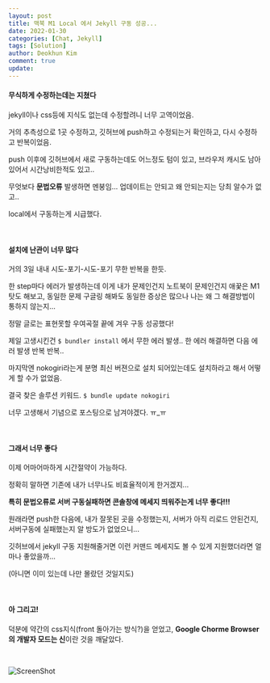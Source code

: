 ```yaml
---
layout: post
title: 맥북 M1 Local 에서 Jekyll 구동 성공...
date: 2022-01-30
categories: [Chat, Jekyll]
tags: [Solution]
author: Deokhun Kim
comment: true
update:
---
```

#### 무식하게 수정하는데는 지쳤다
jekyll이나 css등에 지식도 없는데 수정할려니 너무 고역이었음. 

거의 추측성으로 1곳 수정하고, 깃허브에 push하고 수정되는거 확인하고, 다시 수정하고 반복이었음.

push 이후에 깃허브에서 새로 구동하는데도 어느정도 텀이 있고, 브라우저 캐시도 남아있어서 시간낭비한적도 있고..

무엇보다 **문법오류** 발생하면 멘붕임... 업데이트는 안되고 왜 안되는지는 당최 알수가 없고.. 

local에서 구동하는게 시급했다.

<br/>

#### 설치에 난관이 너무 많다
거의 3일 내내 시도-포기-시도-포기 무한 반복을 한듯.

한 step마다 에러가 발생하는데 이게 내가 문제인건지 노트북이 문제인건지 애꿎은 M1탓도 해보고, 동일한 문제 구글링 해봐도 동일한 증상은 많으나 나는 왜 그 해결방법이 통하지 않는지...

정말 글로는 표현못할 우여곡절 끝에 겨우 구동 성공했다!

제일 고생시킨건 `$ bundler install` 에서 무한 에러 발생.. 한 에러 해결하면 다음 에러 발생 반복 반복..

마지막엔 nokogiri라는게 분명 최신 버젼으로 설치 되어있는데도 설치하라고 해서 어떻게 할 수가 없었음. 

결국 찾은 솔루션 키워드. `$ bundle update nokogiri`

너무 고생해서 기념으로 포스팅으로 남겨야겠다. ㅠ_ㅠ

<br/>

#### 그래서 너무 좋다
이제 어마어마하게 시간절약이 가능하다.

정확히 말하면 기존에 내가 너무나도 비효율적이게 한거겠지...

**특히 문법오류로 서버 구동실패하면 콘솔창에 메세지 띄워주는게 너무 좋다!!!**

원래라면 push한 다음에, 내가 잘못된 곳을 수정했는지, 서버가 아직 리로드 안된건지, 서버구동에 실패했는지 알 방도가 없었으니...

깃허브에서 jekyll 구동 지원해줄거면 이런 커맨드 메세지도 볼 수 있게 지원했더라면 얼마나 좋았을까...

(아니면 이미 있는데 나만 몰랐던 것일지도)

<br/>

#### 아 그리고!
덕분에 약간의 css지식(front 돌아가는 방식?)을 얻었고, **Google Chorme Browser의 개발자 모드는 신**이란 것을 깨달았다.



<br/>



![ScreenShot](/assets/postimg/2022_01/local.JPG)